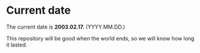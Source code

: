 # Current date

The current date is **2003.02.17.** (YYYY.MM.DD.)

This repository will be good when the world ends, so we will know how long it lasted.